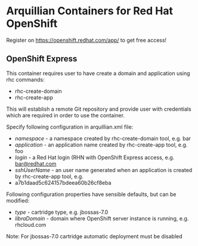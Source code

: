 Arquillian Containers for Red Hat OpenShift
===========================================

Register on https://openshift.redhat.com/app/ to get free access!

OpenShift Express
-----------------

This container requires user to have create a domain and application using rhc commands:

* rhc-create-domain
* rhc-create-app

This will establish a remote Git repository and provide user with credentials which are required
in order to use the container.


Specify following configuration in arquillian.xml file:
* *namespace* - a namespace created by rhc-create-domain tool, e.g. bar
* *application* - an application name created by rhc-create-app tool, e.g. foo
* *login* - a Red Hat login (RHN with OpenShift Express access, e.g. bar@redhat.com
* *sshUserName* - an user name generated when an application is created by rhc-create-app tool, e.g.
* a7b1daad5c624157bdeea60b26cf8eba

Following configuration properties have sensible defaults, but can be modified:
* *type* - cartridge type, e.g. jbossas-7.0
* *libraDomain* - domain where OpenShift server instance is running, e.g. rhcloud.com

Note: For jbossas-7.0 cartridge automatic deployment must be disabled
